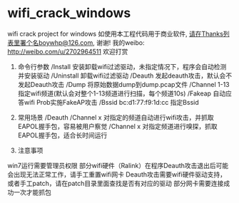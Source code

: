 # wifi_crack_windows
wifi crack project for windows
如使用本工程代码用于商业软件, 请在Thanks列表里署个名boywhp@126.com, 谢谢!
我的weibo: http://weibo.com/u/2702964511 欢迎打赏

1. 命令行参数
/Install	安装卸载wifi过滤驱动，未指定情况下，程序会自动检测并安装驱动
/Uninstall	卸载wifi过滤驱动
/Deauth 	发起deauth攻击，默认会不发起Deauth攻击
/Dump		将原始数据dump到dump.pcap文件
/Channel 1-13	指定wifi频道(默认会对整个1-13频道进行扫描，每个频道10s)
/Fakeap		自动应答wifi Prob实施FakeAP攻击
/Bssid	bc:d1:77:f9:1d:cc	指定Bssid

2. 常用场景
/Deauth /Channel x	对指定的频道自动进行wifi攻击，并抓取EAPOL握手包，容易被用户察觉
/Channel x	对指定频道进行嗅探，抓取EAPOL握手包，适合长时间运行

3. 注意事项

win7运行需要管理员权限
部分wifi硬件（Ralink）在程序Deauth攻击退出后可能会出现无法正常工作，请手工重置wifi网卡
Deauth攻击需要wifi硬件驱动支持，或者手工patch，请在patch目录里面查找是否有对应的驱动
部分网卡需要连接成功一次才能抓包
